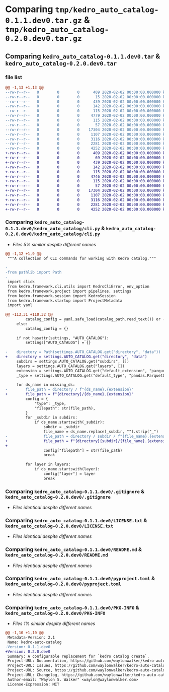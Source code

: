 # Comparing `tmp/kedro_auto_catalog-0.1.1.dev0.tar.gz` & `tmp/kedro_auto_catalog-0.2.0.dev0.tar.gz`

## Comparing `kedro_auto_catalog-0.1.1.dev0.tar` & `kedro_auto_catalog-0.2.0.dev0.tar`

### file list

```diff
@@ -1,13 +1,13 @@
--rw-r--r--   0        0        0      409 2020-02-02 00:00:00.000000 kedro_auto_catalog-0.1.1.dev0/.kedro-auto-catalog-copier-answers.yml
--rw-r--r--   0        0        0       15 2020-02-02 00:00:00.000000 kedro_auto_catalog-0.1.1.dev0/CHANGELOG.md
--rw-r--r--   0        0        0      439 2020-02-02 00:00:00.000000 kedro_auto_catalog-0.1.1.dev0/.github/workflows/release.yml
--rw-r--r--   0        0        0      142 2020-02-02 00:00:00.000000 kedro_auto_catalog-0.1.1.dev0/kedro_auto_catalog/__about__.py
--rw-r--r--   0        0        0      115 2020-02-02 00:00:00.000000 kedro_auto_catalog-0.1.1.dev0/kedro_auto_catalog/__init__.py
--rw-r--r--   0        0        0     4779 2020-02-02 00:00:00.000000 kedro_auto_catalog-0.1.1.dev0/kedro_auto_catalog/cli.py
--rw-r--r--   0        0        0      115 2020-02-02 00:00:00.000000 kedro_auto_catalog-0.1.1.dev0/tests/__init__.py
--rw-r--r--   0        0        0       57 2020-02-02 00:00:00.000000 kedro_auto_catalog-0.1.1.dev0/tests/test_dummy.py
--rw-r--r--   0        0        0    17304 2020-02-02 00:00:00.000000 kedro_auto_catalog-0.1.1.dev0/.gitignore
--rw-r--r--   0        0        0     1107 2020-02-02 00:00:00.000000 kedro_auto_catalog-0.1.1.dev0/LICENSE.txt
--rw-r--r--   0        0        0     3116 2020-02-02 00:00:00.000000 kedro_auto_catalog-0.1.1.dev0/README.md
--rw-r--r--   0        0        0     2281 2020-02-02 00:00:00.000000 kedro_auto_catalog-0.1.1.dev0/pyproject.toml
--rw-r--r--   0        0        0     4252 2020-02-02 00:00:00.000000 kedro_auto_catalog-0.1.1.dev0/PKG-INFO
+-rw-r--r--   0        0        0      409 2020-02-02 00:00:00.000000 kedro_auto_catalog-0.2.0.dev0/.kedro-auto-catalog-copier-answers.yml
+-rw-r--r--   0        0        0       69 2020-02-02 00:00:00.000000 kedro_auto_catalog-0.2.0.dev0/CHANGELOG.md
+-rw-r--r--   0        0        0      439 2020-02-02 00:00:00.000000 kedro_auto_catalog-0.2.0.dev0/.github/workflows/release.yml
+-rw-r--r--   0        0        0      142 2020-02-02 00:00:00.000000 kedro_auto_catalog-0.2.0.dev0/kedro_auto_catalog/__about__.py
+-rw-r--r--   0        0        0      115 2020-02-02 00:00:00.000000 kedro_auto_catalog-0.2.0.dev0/kedro_auto_catalog/__init__.py
+-rw-r--r--   0        0        0     4746 2020-02-02 00:00:00.000000 kedro_auto_catalog-0.2.0.dev0/kedro_auto_catalog/cli.py
+-rw-r--r--   0        0        0      115 2020-02-02 00:00:00.000000 kedro_auto_catalog-0.2.0.dev0/tests/__init__.py
+-rw-r--r--   0        0        0       57 2020-02-02 00:00:00.000000 kedro_auto_catalog-0.2.0.dev0/tests/test_dummy.py
+-rw-r--r--   0        0        0    17304 2020-02-02 00:00:00.000000 kedro_auto_catalog-0.2.0.dev0/.gitignore
+-rw-r--r--   0        0        0     1107 2020-02-02 00:00:00.000000 kedro_auto_catalog-0.2.0.dev0/LICENSE.txt
+-rw-r--r--   0        0        0     3116 2020-02-02 00:00:00.000000 kedro_auto_catalog-0.2.0.dev0/README.md
+-rw-r--r--   0        0        0     2281 2020-02-02 00:00:00.000000 kedro_auto_catalog-0.2.0.dev0/pyproject.toml
+-rw-r--r--   0        0        0     4252 2020-02-02 00:00:00.000000 kedro_auto_catalog-0.2.0.dev0/PKG-INFO
```

### Comparing `kedro_auto_catalog-0.1.1.dev0/kedro_auto_catalog/cli.py` & `kedro_auto_catalog-0.2.0.dev0/kedro_auto_catalog/cli.py`

 * *Files 5% similar despite different names*

```diff
@@ -1,12 +1,9 @@
 """A collection of CLI commands for working with Kedro catalog."""
 
-
-from pathlib import Path
-
 import click
 from kedro.framework.cli.utils import KedroCliError, env_option
 from kedro.framework.project import pipelines, settings
 from kedro.framework.session import KedroSession
 from kedro.framework.startup import ProjectMetadata
 import yaml
 
@@ -113,31 +110,32 @@
         catalog_config = yaml.safe_load(catalog_path.read_text()) or {}
     else:
         catalog_config = {}
 
     if not hasattr(settings, "AUTO_CATALOG"):
         settings["AUTO_CATALOG"] = {}
 
-    directory = Path(settings.AUTO_CATALOG.get("directory", "data"))
+    directory = settings.AUTO_CATALOG.get("directory", "data")
     subdirs = settings.AUTO_CATALOG.get("subdirs", [])
     layers = settings.AUTO_CATALOG.get("layers", [])
     extension = settings.AUTO_CATALOG.get("default_extension", "parquet")
     _type = settings.AUTO_CATALOG.get("default_type", "pandas.ParquetDataSet")
 
     for ds_name in missing_ds:
-        file_path = directory / f"{ds_name}.{extension}"
+        file_path = f"{directory}/{ds_name}.{extension}"
         config = {
             "type": _type,
             "filepath": str(file_path),
         }
         for _subdir in subdirs:
             if ds_name.startswith(_subdir):
                 subdir = _subdir
                 file_name = ds_name.replace(_subdir, "").strip("_")
-                file_path = directory / subdir / f"{file_name}.{extension}"
+                file_path = f"{directory}{subdir}/{file_name}.{extension}"
+
                 config["filepath"] = str(file_path)
                 break
 
         for layer in layers:
             if ds_name.startswith(layer):
                 config["layer"] = layer
                 break
```

### Comparing `kedro_auto_catalog-0.1.1.dev0/.gitignore` & `kedro_auto_catalog-0.2.0.dev0/.gitignore`

 * *Files identical despite different names*

### Comparing `kedro_auto_catalog-0.1.1.dev0/LICENSE.txt` & `kedro_auto_catalog-0.2.0.dev0/LICENSE.txt`

 * *Files identical despite different names*

### Comparing `kedro_auto_catalog-0.1.1.dev0/README.md` & `kedro_auto_catalog-0.2.0.dev0/README.md`

 * *Files identical despite different names*

### Comparing `kedro_auto_catalog-0.1.1.dev0/pyproject.toml` & `kedro_auto_catalog-0.2.0.dev0/pyproject.toml`

 * *Files identical despite different names*

### Comparing `kedro_auto_catalog-0.1.1.dev0/PKG-INFO` & `kedro_auto_catalog-0.2.0.dev0/PKG-INFO`

 * *Files 1% similar despite different names*

```diff
@@ -1,10 +1,10 @@
 Metadata-Version: 2.1
 Name: kedro-auto-catalog
-Version: 0.1.1.dev0
+Version: 0.2.0.dev0
 Summary: A configurable replacement for `kedro catalog create`.
 Project-URL: Documentation, https://github.com/waylonwalker/kedro-auto-catalog#readme
 Project-URL: Issues, https://github.com/waylonwalker/kedro-auto-catalog/issues
 Project-URL: Source, https://github.com/waylonwalker/kedro-auto-catalog
 Project-URL: Changelog, https://github.com/waylonwalker/kedro-auto-catalog
 Author-email: "Waylon S. Walker" <waylon@waylonwalker.com>
 License-Expression: MIT
```

